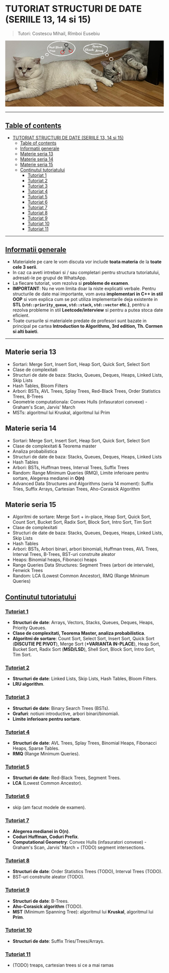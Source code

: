 # TUTORIAT STRUCTURI DE DATE (SERIILE 13, 14 si 15)

> Tutori: Costescu Mihail, Rîmboi Eusebiu

![Image](administrative_stuff/images/bestpicever.png)

---

## <ins>Table of contents</ins>
- [TUTORIAT STRUCTURI DE DATE (SERIILE 13, 14 si 15)](#tutoriat-structuri-de-date-seriile-13-14-si-15)
  - [Table of contents](#table-of-contents)
  - [Informatii generale](#informatii-generale)
  - [Materie seria 13](#materie-seria-13)
  - [Materie seria 14](#materie-seria-14)
  - [Materie seria 15](#materie-seria-15)
  - [Continutul tutoriatului](#continutul-tutoriatului)
    - [Tutoriat 1](#tutoriat-1)
    - [Tutoriat 2](#tutoriat-2)
    - [Tutoriat 3](#tutoriat-3)
    - [Tutoriat 4](#tutoriat-4)
    - [Tutoriat 5](#tutoriat-5)
    - [Tutoriat 6](#tutoriat-6)
    - [Tutoriat 7](#tutoriat-7)
    - [Tutoriat 8](#tutoriat-8)
    - [Tutoriat 9](#tutoriat-9)
    - [Tutoriat 10](#tutoriat-10)
    - [Tutoriat 11](#tutoriat-11)

---

## <ins>Informatii generale</ins>
* Materialele pe care le vom discuta vor include **toata materia** de la **toate cele 3 serii**.
* In caz ca aveti intrebari si / sau completari pentru structura tutoriatului, adresati-le pe grupul de WhatsApp.
* La fiecare tutoriat, vom rezolva si <b>probleme de examen</b>.
* <b>IMPORTANT</b>: Nu ne vom limita doar la niste explicatii verbale. Pentru structurile de date mai importante, vom avea <b>implementari in C++ in stil OOP</b> si vom explica cum se pot utiliza implementarile deja existente in <b>STL (`std::priority_queue`, `std::stack`, `std::vector` etc.)</b>, pentru a rezolva probleme in stil <b>Leetcode/interview</b> si pentru a putea stoca date eficient.
* Toate cursurile si materialele predate de profesori sunt bazate in principal pe cartea **Introduction to Algorithms, 3rd edition, Th. Cormen si alti baieti**.

---

## Materie seria 13
- Sortari: Merge Sort, Insert Sort, Heap Sort, Quick Sort, Select Sort
- Clase de complexitati
- Structuri de date de baza: Stacks, Queues, Deques, Heaps, Linked Lists, Skip Lists
- Hash Tables, Bloom Filters
- Arbori: BSTs, AVL Trees, Splay Trees, Red-Black Trees, Order Statistics Trees, B-Trees
- Geometrie computationala: Convex Hulls (infasuratori convexe) - Graham's Scan, Jarvis' March
- MSTs: algoritmul lui Kruskal, algoritmul lui Prim

## Materie seria 14
- Sortari: Merge Sort, Insert Sort, Heap Sort, Quick Sort, Select Sort
- Clase de complexitati & Teorema master
- Analiza probabilistica
- Structuri de date de baza: Stacks, Queues, Deques, Heaps, Linked Lists
- Hash Tables
- Arbori: BSTs, Huffman trees, Interval Trees, Suffix Trees
- Random: Range Minimum Queries (RMQ), Limite inferioare pentru sortare, Alegerea medianei in **O(n)**
- Advanced Data Structures and Algorithms (seria 14 moment): Suffix Tries, Suffix Arrays, Cartesian Trees, Aho-Corasick Algorithm

## Materie seria 15
- Algoritmi de sortare: Merge Sort + in-place, Heap Sort, Quick Sort, Count Sort, Bucket Sort, Radix Sort, Block Sort, Intro Sort, Tim Sort
- Clase de complexitati
- Structuri de date de baza: Stacks, Queues, Deques, Heaps, Linked Lists, Skip Lists
- Hash Tables
- Arbori: BSTs, Arbori binari, arbori binomiali, Huffman trees, AVL Trees, Interval Trees, B-Trees, BST-uri construite aleator
- Heaps: Binomial heaps, Fibonacci heaps
- Range Queries Data Structures: Segment Trees (arbori de intervale), Fenwick Trees
- Random: LCA (Lowest Common Ancestor), RMQ (Range Minimum Queries)

## <ins>Continutul tutoriatului</ins>
### <ins>Tutoriat 1</ins>
* <b>Structuri de date</b>: Arrays, Vectors, Stacks, Queues, Deques, Heaps, Priority Queues.
* <b>Clase de complexitati, Teorema Master, analiza probabilistica</b>.
* <b>Algoritmi de sortare</b>: Count Sort, Select Sort, Insert Sort, Quick Sort (<b>DISCUTIE PE PIVOT</b>), Merge Sort (<b>+VARIANTA IN-PLACE</b>), Heap Sort, Bucket Sort, Radix Sort (<b>MSD/LSD</b>), Shell Sort, Block Sort, Intro Sort, Tim Sort.

### <ins>Tutoriat 2</ins>
* <b>Structuri de date</b>: Linked Lists, Skip Lists, Hash Tables, Bloom Filters.
* **LRU algorithm**.

### <ins>Tutoriat 3</ins>
* <b>Structuri de date</b>: Binary Search Trees (BSTs).
* <b>Grafuri</b>: notiuni introductive, arbori binari/binomiali.
* <b>Limite inferioare pentru sortare</b>.

### <ins>Tutoriat 4</ins>
* <b>Structuri de date</b>: AVL Trees, Splay Trees, Binomial Heaps, Fibonacci Heaps, Sparse Tables.
* <b>RMQ</b> (Range Minimum Queries).

### <ins>Tutoriat 5</ins>
- **Structuri de date**: Red-Black Trees, Segment Trees.
- **LCA** (Lowest Common Ancestor).

### <ins>Tutoriat 6</ins>
- skip (am facut modele de examen).

### <ins>Tutoriat 7</ins>
- **Alegerea medianei in O(n)**.
- **Coduri Huffman, Coduri Prefix**.
- **Computational Geometry**: Convex Hulls (infasuratori convexe) - Graham's Scan, Jarvis' March + (TODO) segment intersections.

### <ins>Tutoriat 8</ins>
- **Structuri de date**: Order Statistics Trees (TODO), Interval Trees (TODO).
- BST-uri construite aleator (TODO).

### <ins>Tutoriat 9</ins>
- **Structuri de date**: B-Trees.
- **Aho-Corasick algorithm** (TODO).
- **MST** (Minimum Spanning Tree): algoritmul lui **Kruskal**, algoritmul lui **Prim**.

### <ins>Tutoriat 10</ins>
- **Structuri de date**: Suffix Tries/Trees/Arrays.

### <ins>Tutoriat 11</ins>
- (TODO) treaps, cartesian trees si ce a mai ramas
